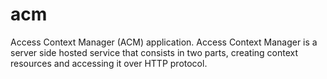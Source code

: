 # acm
Access Context Manager (ACM) application. Access Context Manager is a server side hosted service that consists in two parts, creating context resources and accessing it over HTTP protocol.
